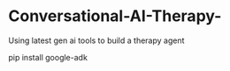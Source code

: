 # Conversational-AI-Therapy-
Using latest gen ai tools to build a therapy agent 

pip install google-adk
